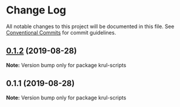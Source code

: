 # Change Log

All notable changes to this project will be documented in this file.
See [Conventional Commits](https://conventionalcommits.org) for commit guidelines.

## [0.1.2](https://github.com/Go7hic/krul-cli/compare/krul-scripts@0.1.1...krul-scripts@0.1.2) (2019-08-28)

**Note:** Version bump only for package krul-scripts





## 0.1.1 (2019-08-28)

**Note:** Version bump only for package krul-scripts
